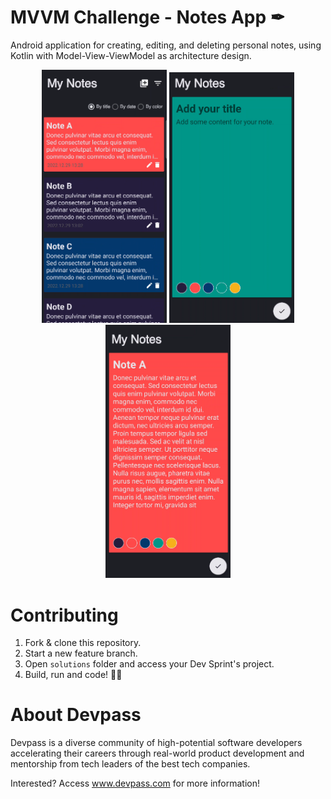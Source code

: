 # MVVM Challenge - Notes App ✒ 

Android application for creating, editing, and deleting personal notes, using Kotlin with Model-View-ViewModel as architecture design.

<p align="center">
    <img src="screenshots/img.png" width="200" />
    <img src="screenshots/img_1.png" width="200" />
    <img src="screenshots/img_2.png" width="200" />
</p>

# Contributing

1. Fork & clone this repository.
2. Start a new feature branch. 
3. Open `solutions` folder and access your Dev Sprint's project.
4. Build, run and code! 👩‍💻

# About Devpass

Devpass is a diverse community of high-potential software developers accelerating their careers through real-world product development and mentorship from tech leaders of the best tech companies.

Interested? Access www.devpass.com for more information!